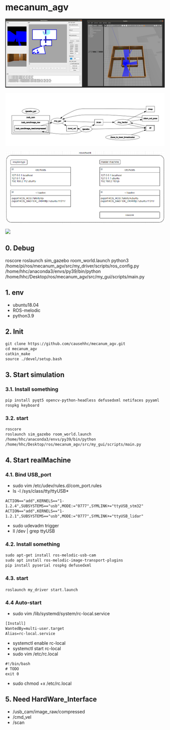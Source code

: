 # mecanum_agv
![](./picture/soft.png)

![](./picture/rqt_graph.png)

![](./picture/localnetwork.png)

![](./picture/hard.png)
## 0. Debug
roscore
roslaunch sim_gazebo room_world.launch
python3 /home/pi/ros/mecanum_agv/src/my_driver/scripts/ros_config.py
/home/hhc/anaconda3/envs/py39/bin/python /home/hhc/Desktop/ros/mecanum_agv/src/my_gui/scripts/main.py
## 1. env
- ubuntu18.04
- ROS-melodic
- python3.9
## 2. Init
```
git clone https://github.com/causehhc/mecanum_agv.git
cd mecanum_agv
catkin_make
source ./devel/setup.bash
```
## 3. Start simulation
### 3.1. Install something
```
pip install pyqt5 opencv-python-headless defusedxml netifaces pyyaml rospkg keyboard
```
### 3.2. start
```
roscore
roslaunch sim_gazebo room_world.launch
/home/hhc/anaconda3/envs/py39/bin/python /home/hhc/Desktop/ros/mecanum_agv/src/my_gui/scripts/main.py
```
## 4. Start realMachine
### 4.1. Bind USB_port
- sudo vim /etc/udev/rules.d/com_port.rules
- ls -l /sys/class/tty/ttyUSB*
```
ACTION=="add",KERNELS=="1-1.2.4",SUBSYSTEMS=="usb",MODE:="0777",SYMLINK+="ttyUSB_stm32"
ACTION=="add",KERNELS=="1-1.2.1",SUBSYSTEMS=="usb",MODE:="0777",SYMLINK+="ttyUSB_lidar"
```
- sudo udevadm trigger
- ll /dev | grep ttyUSB
### 4.2. Install something
```
sudo apt-get install ros-melodic-usb-cam
sudo apt install ros-melodic-image-transport-plugins
pip install pyserial rospkg defusedxml
```
### 4.3. start
`roslaunch my_driver start.launch`
### 4.4 Auto-start
- sudo vim /lib/systemd/system/rc-local.service
```
[Install]
WantedBy=multi-user.target
Alias=rc-local.service
```
- systemctl enable rc-local
- systemctl start rc-local
- sudo vim /etc/rc.local
```
#!/bin/bash
# TODO
exit 0
```
- sudo chmod +x /etc/rc.local
## 5. Need HardWare_Interface
- /usb_cam/image_raw/compressed
- /cmd_vel
- /scan